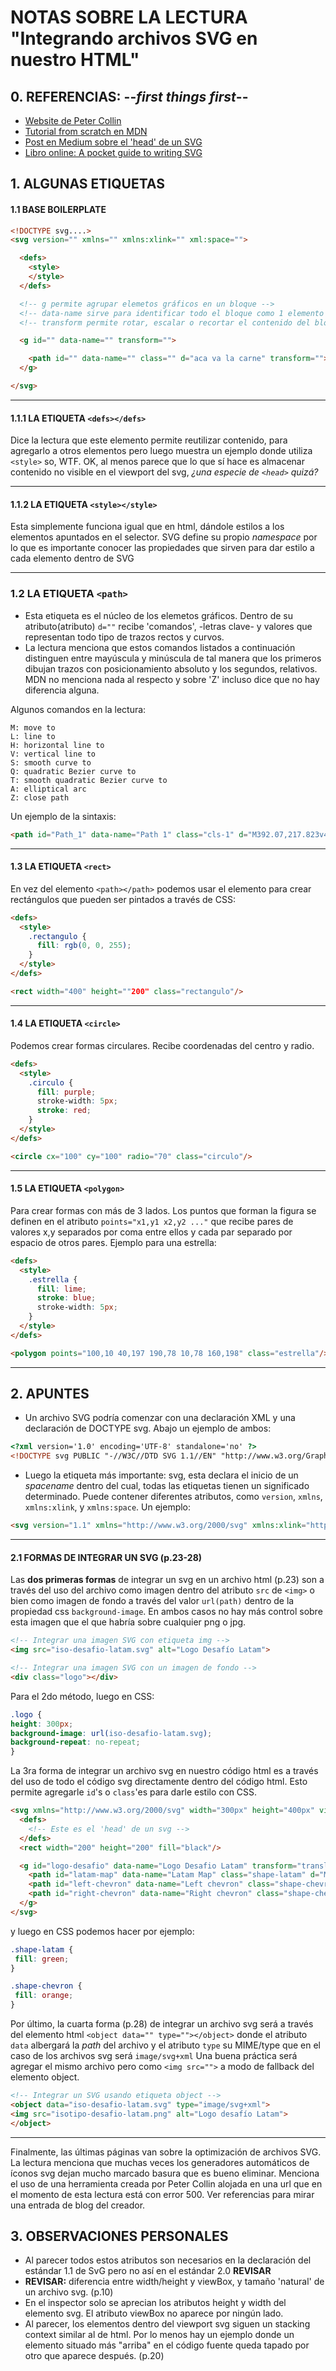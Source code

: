 NOTAS SOBRE LA LECTURA "Integrando archivos SVG en nuestro HTML"
=================
## 0. REFERENCIAS: --*first things first*--
  
  * [Website de Peter Collin](https://www.petercollingridge.co.uk/tools/svg-optimiser/)
  * [Tutorial from scratch en MDN](https://developer.mozilla.org/en-US/docs/Web/SVG/Tutorial)
  * [Post en Medium sobre el 'head' de un SVG](https://medium.com/@peternowell/stuff-at-the-top-of-an-svg-f3ad198eb54e)
  * [Libro online: A pocket guide to writing SVG](https://svgpocketguide.com)

## 1. ALGUNAS ETIQUETAS

#### 1.1 BASE BOILERPLATE

```html
<!DOCTYPE svg....>
<svg version="" xmlns="" xmlns:xlink="" xml:space="">

  <defs>
    <style>
    </style>
  </defs>

  <!-- g permite agrupar elemetos gráficos en un bloque -->
  <!-- data-name sirve para identificar todo el bloque como 1 elemento -->
  <!-- transform permite rotar, escalar o recortar el contenido del bloque -->

  <g id="" data-name="" transform="">

    <path id="" data-name="" class="" d="aca va la carne" transform="">
  </g>

</svg>
```

<hr>

#### 1.1.1 LA ETIQUETA `<defs></defs>`

Dice la lectura que este elemento permite reutilizar contenido, para agregarlo a otros elementos pero luego muestra un ejemplo donde utiliza `<style>` so, WTF. OK, al menos parece que lo que sí hace es almacenar contenido no visible en el viewport del svg, *¿una especie de `<head>` quizá?*

<hr>

#### 1.1.2 LA ETIQUETA `<style></style>`

Esta simplemente funciona igual que en html, dándole estilos a los elementos apuntados en el selector. SVG define su propio *namespace* por lo que es importante conocer las propiedades que sirven para dar estilo a cada elemento dentro de SVG

<hr>

### 1.2 LA ETIQUETA `<path>`

- Esta etiqueta es el núcleo de los elemetos gráficos. Dentro de su atributo(atributo) `d=""` recibe 'comandos', -letras clave- y valores que representan todo tipo de trazos rectos y curvos.
- La lectura menciona que estos comandos listados a continuación distinguen entre mayúscula y minúscula de tal manera que los primeros dibujan trazos con posicionamiento absoluto y los segundos, relativos. MDN no menciona nada al respecto y sobre 'Z' incluso dice que no hay diferencia alguna.

Algunos comandos en la lectura: 

```
M: move to
L: line to
H: horizontal line to
V: vertical line to
S: smooth curve to
Q: quadratic Bezier curve to
T: smooth quadratic Bezier curve to
A: elliptical arc
Z: close path
```

Un ejemplo de la sintaxis:

```html
<path id="Path_1" data-name="Path 1" class="cls-1" d="M392.07,217.823v49.758L401.2,294.96l15,5.5-4.126-37.315,21.5-33.521,13.566-1.548,15.018-34.162-28.739-12.282-.257-.14L429.64,171l-26.317-18.712-19.033-.479-4.877,3.941-9.188-6.94-.126-7.064-5.377-2.811,2.815-8.9-5.688-2.655-9.1,4.69-8.689-7.612,5.064-10.891-38.77-16.152h-1.127l19.408,35.833a4.473,4.473,0,0,0,2.062,1.688l27.425,12.377,17.817,18.942L366.285,189.6l12.283,23.254Z" transform="translate(2832.419 3854.582)"/>
```

<hr>

#### 1.3 LA ETIQUETA `<rect>`

En vez del elemento `<path></path>` podemos usar el elemento <rect/> para crear rectángulos que pueden ser pintados a través de CSS: 

```html
<defs>
  <style>
    .rectangulo {
      fill: rgb(0, 0, 255);
    }
  </style>
</defs>

<rect width="400" height=""200" class="rectangulo"/>
```

<hr>

#### 1.4 LA ETIQUETA `<circle>`

Podemos crear formas circulares. Recibe coordenadas del centro y radio.

```html
<defs>
  <style>
    .circulo {
      fill: purple;
      stroke-width: 5px;
      stroke: red;
    }
  </style>
</defs>

<circle cx="100" cy="100" radio="70" class="circulo"/>
```

<hr>

#### 1.5 LA ETIQUETA `<polygon>`

Para crear formas con más de 3 lados. Los puntos que forman la figura se definen en el atributo `points="x1,y1 x2,y2 ..."` que recibe pares de valores x,y separados por coma entre ellos y cada par separado por espacio de otros pares. Ejemplo para una estrella: 

```html
<defs>
  <style>
    .estrella {
      fill: lime;
      stroke: blue;
      stroke-width: 5px;
    }
  </style>
</defs>

<polygon points="100,10 40,197 190,78 10,78 160,198" class="estrella"/>
```

<hr>

## 2. APUNTES  

- Un archivo SVG podría comenzar con una declaración XML y una declaración de DOCTYPE svg. Abajo un ejemplo de ambos:
  
```html
<?xml version='1.0' encoding='UTF-8' standalone='no' ?>
<!DOCTYPE svg PUBLIC "-//W3C//DTD SVG 1.1//EN" "http://www.w3.org/Graphics/SVG/1.1/DTD/svg11.dtd">
```

- Luego la etiqueta más importante: svg, esta declara el inicio de un *spacename* dentro del cual, todas las etiquetas tienen un significado determinado. Puede contener diferentes atributos, como `version`, `xmlns`, `xmlns:xlink`, y `xmlns:space`. Un ejemplo: 

```html
<svg version="1.1" xmlns="http://www.w3.org/2000/svg" xmlns:xlink="http://www.w3.org/1999/xlink" xml:space="preserve">
```

<hr>

#### 2.1 FORMAS DE INTEGRAR UN SVG (p.23-28)

Las **dos primeras formas** de integrar un svg en un archivo html (p.23) son a través del uso del archivo como imagen dentro del atributo `src` de `<img>` o bien como imagen de fondo a través del valor `url(path)` dentro de la propiedad css `background-image`. En ambos casos no hay más control sobre esta imagen que el que habría sobre cualquier png o jpg.  

```html
<!-- Integrar una imagen SVG con etiqueta img -->
<img src="iso-desafio-latam.svg" alt="Logo Desafío Latam">

<!-- Integrar una imagen SVG con un imagen de fondo -->
<div class="logo"></div>
```

Para el 2do método, luego en CSS: 

```css
.logo {
height: 300px;
background-image: url(iso-desafio-latam.svg);
background-repeat: no-repeat;
}
```

La 3ra forma de integrar un archivo svg en nuestro código html es a través del uso de todo el código svg directamente dentro del código html. Esto permite agregarle `id`'s o `class`'es para darle estilo con CSS. 

```html
<svg xmlns="http://www.w3.org/2000/svg" width="300px" height="400px" viewBox="0 0 368 203">
  <defs>
    <!-- Este es el 'head' de un svg -->
  </defs>
  <rect width="200" height="200" fill="black"/>

  <g id="logo-desafio" data-name="Logo Desafio Latam" transform="translate(-3057.509 -3952)">
    <path id="latam-map" data-name="Latam Map" class="shape-latam" d="M392.07,217.823v49.758L401.2,294.96l15,5.5-4.126-37.315,21.5-33.521,13.566-1.548,15.018-34.162-28.739-12.282-.257-.14L429.64,171l-26.317-18.712-19.033-.479-4.877,3.941-9.188-6.94-.126-7.064-5.377-2.811,2.815-8.9-5.688-2.655-9.1,4.69-8.689-7.612,5.064-10.891-38.77-16.152h-1.127l19.408,35.833a4.473,4.473,0,0,0,2.062,1.688l27.425,12.377,17.817,18.942L366.285,189.6l12.283,23.254Z" transform="translate(2832.419 3854.582)"/>
    <path id="left-chevron" data-name="Left chevron" class="shape-chevron" d="M316.955,219.375l-46.928-17.628,46.928-17.628c4.875-1.5,6.753-6.47,6.753-6.47,1.593-3.561-.6-7.781-.6-7.781-5.875-8.627-15.344-3.845-15.344-3.845l-65.416,24.41c-5.687,1.875-6.814,3.876-6.814,3.876-2.188,3.127-1.794,7.438-1.794,7.438s-.394,4.313,1.794,7.442c0,0,1.129,2,6.814,3.873l65.416,24.41s9.469,4.782,15.344-3.843c0,0,2.191-4.221.6-7.784C323.707,225.846,321.83,220.876,316.955,219.375Z" transform="translate(2823.794 3862.266)"/>
    <path id="right-chevron" data-name="Right chevron" class="shape-chevron" d="M571.7,194.435s-1.126-2-6.813-3.876l-65.416-24.41s-9.468-4.782-15.344,3.845c0,0-2.189,4.218-.594,7.782,0,0,1.874,4.969,6.75,6.47l46.93,17.627L490.282,219.5c-4.876,1.5-6.75,6.47-6.75,6.47-1.6,3.563.594,7.781.594,7.781,5.875,8.627,15.344,3.845,15.344,3.845l65.416-24.41c5.688-1.875,6.813-3.876,6.813-3.876,2.187-3.126,1.8-7.439,1.8-7.439S573.885,197.561,571.7,194.435Z" transform="translate(2852.258 3862.28)"/>
  </g>
</svg>
```
 y luego en CSS podemos hacer por ejemplo: 

 ```css
.shape-latam {
  fill: green;
}

.shape-chevron {
  fill: orange;
}
 ```

Por último, la cuarta forma (p.28) de integrar un archivo svg será a través del elemento html `<object data="" type=""></object>` donde el atributo `data`  albergará la *path* del archivo y el atributo `type` su MIME/type que en el caso de los archivos svg será `image/svg+xml` Una buena práctica será agregar el mismo archivo pero como `<img src="">` a modo de fallback del elemento object.

```html
<!-- Integrar un SVG usando etiqueta object -->
<object data="iso-desafio-latam.svg" type="image/svg+xml">
<img src="isotipo-desafio-latam.png" alt="Logo desafío Latam">
</object>
```

<hr>

Finalmente, las últimas páginas van sobre la optimización de archivos SVG. La lectura menciona que muchas veces los generadores automáticos de íconos svg dejan mucho marcado basura que es bueno eliminar. Menciona el uso de una herramienta creada por Peter Collin alojada en una url que en el momento de esta lectura está con error 500. Ver referencias para mirar una entrada de blog del creador.
## 3. OBSERVACIONES PERSONALES

- Al parecer todos estos atributos son necesarios en la declaración del estándar 1.1 de SvG pero no así en el estándar 2.0 **REVISAR**
- **REVISAR:** diferencia entre width/height y viewBox, y tamaño 'natural' de un archivo svg. (p.10)
- En el inspector solo se aprecian los atributos height y width del elemento svg. El atributo viewBox no aparece por ningún lado. 
- Al parecer, los elementos dentro del viewport svg siguen un stacking context similar al de html. Por lo menos hay un ejemplo donde un elemento situado más "arriba" en el código fuente queda tapado por otro que aparece después. (p.20)